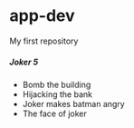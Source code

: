 # app-dev
My first repository
<h5>Joker 5</h5> 

<ul>
  <li>Bomb the building</li>
  <li>Hijacking the bank</li>
  <li>Joker makes batman angry</li>
  <li>The face of joker</li>
</ul>
